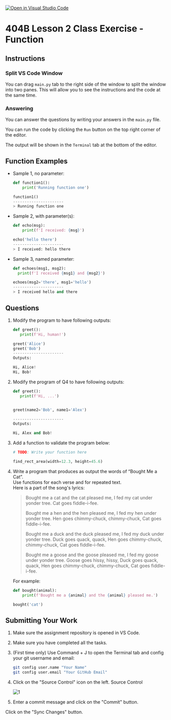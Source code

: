 [![Open in Visual Studio Code](https://classroom.github.com/assets/open-in-vscode-718a45dd9cf7e7f842a935f5ebbe5719a5e09af4491e668f4dbf3b35d5cca122.svg)](https://classroom.github.com/online_ide?assignment_repo_id=13575636&assignment_repo_type=AssignmentRepo)
# 404B Lesson 2 Class Exercise - Function

## Instructions

### Split VS Code Window

You can drag `main.py` tab to the right side of the window to split the window into two panes. This will allow you to see the instructions and the code at the same time.

### Answering

You can answer the questions by writing your answers in the `main.py` file.

You can run the code by clicking the `Run` button on the top right corner of the editor.

The output will be shown in the `Terminal` tab at the bottom of the editor.

## Function Examples

- Sample 1, no parameter:

  ```python
  def function1():
      print('Running function one')
  
  function1()
  ----------------------
  > Running function one
  ```

- Sample 2, with parameter(s):

    ```python
    def echo(msg):
        print(f'I received: {msg}')

    echo('hello there')
    ----------------------
    > I received: hello there
    ```
  
- Sample 3, named parameter:

    ```python
  def echoes(msg1, msg2):
      print(f'I received {msg1} and {msg2}')
  
  echoes(msg2='there', msg1='hello')
  ----------------------
  > I received hello and there
  ```
  
## Questions

1. Modify the program to have following outputs:

    ```python
   def greet():
       print(f'Hi, human!')
 
    greet('Alice')
    greet('Bob')
    ----------------------
    Outputs:
    
    Hi, Alice!
    Hi, Bob!
    ```

2. Modify the program of Q4 to have following outputs:
  
    ```python
   def greet():
       print(f'Hi, ...')
 
 
    greet(name2='Bob', name1='Alex')

    ----------------------
    Outputs:
    
    Hi, Alex and Bob!
    ```

3. Add a function to validate the program below:
  
    ```python
    # TODO: Write your function here
 
    find_rect_area(width=12.3, height=45.6)
    ```

4. Write a program that produces as output the words of “Bought Me a Cat”.\
   Use functions for each verse and for repeated text.\
   Here is a part of the song's lyrics:

    > Bought me a cat and the cat pleased me,
    > I fed my cat under yonder tree.
    > Cat goes fiddle-i-fee.
    >
    > Bought me a hen and the hen pleased me,
    > I fed my hen under yonder tree.
    > Hen goes chimmy-chuck, chimmy-chuck,
    > Cat goes fiddle-i-fee.
    >
    > Bought me a duck and the duck pleased me,
    > I fed my duck under yonder tree.
    > Duck goes quack, quack,
    > Hen goes chimmy-chuck, chimmy-chuck,
    > Cat goes fiddle-i-fee.
    >
    > Bought me a goose and the goose pleased me,
    > I fed my goose under yonder tree.
    > Goose goes hissy, hissy,
    > Duck goes quack, quack,
    > Hen goes chimmy-chuck, chimmy-chuck,
    > Cat goes fiddle-i-fee.

    For example:

    ```python
    def bought(animal):
        print(f'Bought me a {animal} and the {animal} pleased me.')

    bought('cat')
    ```

## Submitting Your Work

1. Make sure the assignment repository is opened in VS Code.

2. Make sure you have completed all the tasks.

3. (First time only)
Use Command + J to open the Terminal tab and config your git username and email:
    ```bash
    git config user.name "Your Name"
    git config user.email "Your GitHub Email"
    ```

4. Click on the "Source Control" icon on the left. Source Control

    ![1](https://github.com/BlueinnoClassroom/404B-L2.1-Template/assets/155412668/2c31026e-c14d-484f-bb9e-dc87189a0216)

5. Enter a commit message and click on the "Commit" button.

Click on the "Sync Changes" button.
